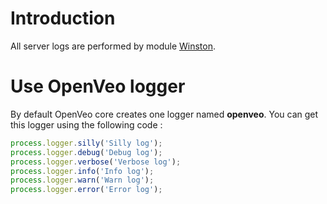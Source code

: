 # Introduction

All server logs are performed by module [Winston](https://github.com/winstonjs/winston).

# Use OpenVeo logger

By default OpenVeo core creates one logger named **openveo**. You can get this logger using the following code :

```javascript
process.logger.silly('Silly log');
process.logger.debug('Debug log');
process.logger.verbose('Verbose log');
process.logger.info('Info log');
process.logger.warn('Warn log');
process.logger.error('Error log');
```